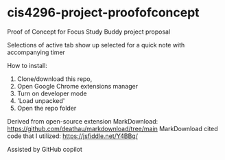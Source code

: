 # cis4296-project-proofofconcept

Proof of Concept for Focus Study Buddy project proposal

Selections of active tab show up selected for a quick note with accompanying timer

How to install:
1) Clone/download this repo,
2) Open Google Chrome extensions manager
3) Turn on developer mode
4) 'Load unpacked'
5) Open the repo folder

Derived from open-source extension MarkDownload: https://github.com/deathau/markdownload/tree/main
MarkDownload cited code that I utilized: https://jsfiddle.net/Y4BBq/

Assisted by GitHub copilot
